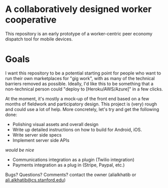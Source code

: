 # A collaboratively designed worker cooperative

This repository is an early prototype of a worker-centric peer economy dispatch tool for mobile devices.

# Goals
I want this repository to be a potential starting point for people who want to run their own marketplaces for "gig work", with as many of the technical barriers removed as possible.
Ideally, I'd like this to be something that a non-technical person could "deploy to [Heroku/AWS/Azure]" in a few clicks.

At the moment, it's mostly a mock-up of the front end based on a few months of fieldwork and participatory design.
This project is (very) rough and could use a lot of help. 
More concretely, let's try and get the following done:

- Polishing visual assets and overall design
- Write up detailed instructions on how to build for Android, iOS.
- Write server side specs
- Implement server side APIs

*would be nice*

- Communications integration as a plugin (Twilio integration)
- Payments integration as a plug in (Stripe, Paypal, etc.)



 
Bugs? Questions? Comments? contact the owner (alialkhatib or ali.alkhatib@cs.stanford.edu)